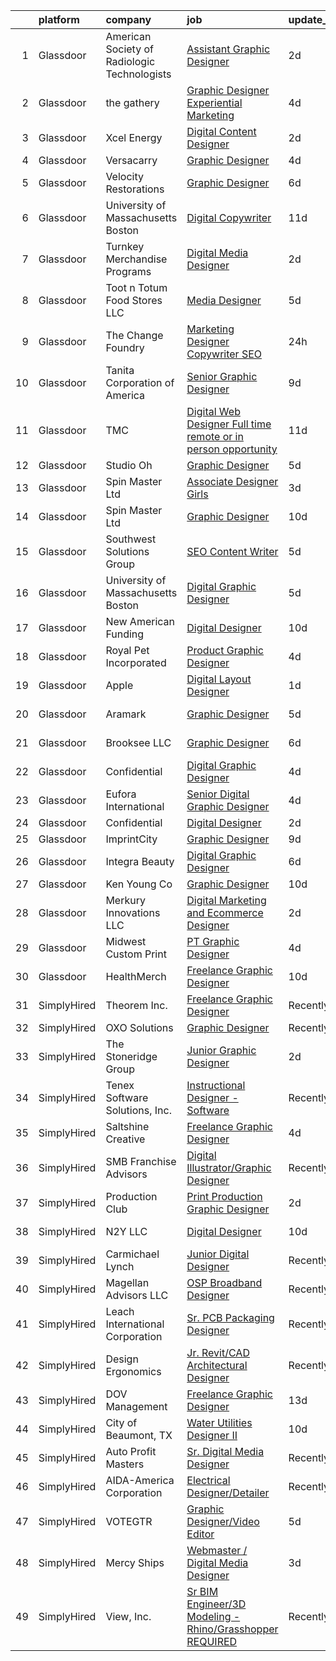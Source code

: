 

|    | platform    | company                                      | job                                                                                                                                                                                                                                                                                                                                                                                                                                                                                                                                                                                                                                                                                                                                                                                                                                                                                                                                                                                                                                                                                                                                                                                                                                                                                                                                       | update_time   | location              |
|---:|:------------|:---------------------------------------------|:------------------------------------------------------------------------------------------------------------------------------------------------------------------------------------------------------------------------------------------------------------------------------------------------------------------------------------------------------------------------------------------------------------------------------------------------------------------------------------------------------------------------------------------------------------------------------------------------------------------------------------------------------------------------------------------------------------------------------------------------------------------------------------------------------------------------------------------------------------------------------------------------------------------------------------------------------------------------------------------------------------------------------------------------------------------------------------------------------------------------------------------------------------------------------------------------------------------------------------------------------------------------------------------------------------------------------------------|:--------------|:----------------------|
|  1 | Glassdoor   | American Society of Radiologic Technologists | [Assistant Graphic Designer](https://www.glassdoor.com/partner/jobListing.htm?pos=108&ao=1110586&s=58&guid=000001823422dd0c98bbe103cdf67881&src=GD_JOB_AD&t=SR&vt=w&ea=1&cs=1_19f79a38&cb=1658732076730&jobListingId=1008023483586&cpc=0B561D89933DD0A0&jrtk=3-0-1g8q25n9h2i72001-1g8q25na0j46s800-db369ec28d4490c8--6NYlbfkN0DhKnTXE3X-Z3alnuZ5vr5IqMwopOp44gIsw0Xe6fXLvUAOVPUpriGuGVQ66ftvC7KPMXPaQx96Lb6wbWKv6ditIwN37xyOZVhKDcaIsz2A4uTphEku8PEqiMrhh_uBkMqeXIv42iubvaVrnA99or63_8H1rWvdDgSRj042mt0NbRAANDk6zXMFQDwfOncer-T8huSlRu-bdzxr0wM8yJn7YEWaLQbtm0mcG2A_wesB4YIQCtqMVqqL35WBauxjVpr-BtUk2ojm-XRpztU1l31pBpIrjCbcl2_kGwQbGnyxxbiF_DqRJWGrtztzwYZwPc_K4TrjVRajNcR8rvfrxPDKoYq6l4ighCMq-aYsyvwHRdBg9d_mBUJZvTEGjvcQVn0WIIdgjbLI2xKZw_LFGsZkwmv6sX3mvfgNbl8lW8-C4ioDA042TWRACTXF2lS-wRIrG4_GxCzXW1hGOwzLw1cnPqw7yfVkAQabYaFAjl5fAJS4IG1acpAL4dbGhK7TKOqMzMkgEZ8_cw%3D%3D)                                                                                                                                                                                                                                                                                                                                                                                                                                                         | 2d            | Albuquerque, NM       |
|  2 | Glassdoor   | the gathery                                  | [Graphic Designer   Experiential Marketing](https://www.glassdoor.com/partner/jobListing.htm?pos=129&ao=1110586&s=58&guid=000001823422dd0c98bbe103cdf67881&src=GD_JOB_AD&t=SR&vt=w&ea=1&cs=1_e42b5b8c&cb=1658732076733&jobListingId=1008017187478&cpc=18C9CE28155C17C5&jrtk=3-0-1g8q25n9h2i72001-1g8q25na0j46s800-e941fbeab4f19242--6NYlbfkN0AhP4lmMXA4RHoORBwMOO4jgGuXQdrOXeW1_tqLFfVzMw3j9mwMmWpE6nwtfBb7jXniFdM94X6M8o6FRX7nVjCnlx4iXXUYgaBqeFRykWBjoMEb1mPBD_02jZ3uMfN8VzseIutJM000zUf3hu4OAdpGhPivSXy-_MR2AXSO4Fg8cwHZuTjUWbAcVauo7gfEwbd_9PuNtFdeAGnSJe_h7fH-aucYTa7n12JMpGIZxd0lMJo6-yehOfLomkNZEuIpRFC03ZDM3euXx2-yI-HJiIWRTTT-y66OmxmfqwiM6sa7Dz98Ar86wREebtWPvc95Z7iVKrriRC9dvu_LXC0WNrHSsz67hNFrquaSt75wp2H76IXSWd78hnn4Wgv-dPkmvnO5NfsbOPJuKOTczppNOkasG1IQHfKSmi2_KpPX7h7QCq56cg45zOnH4FHCYb1v5T4uwHcyXS38zNxMQLSNZY2AOZrbI3SDWXD3l4MKN1Ad6sX7O7R8f43jYD2rB3qkpep3XkPxyA31C3Cex8d5I2nK)                                                                                                                                                                                                                                                                                                                                                                                                                                      | 4d            | Brooklyn, NY          |
|  3 | Glassdoor   | Xcel Energy                                  | [Digital Content Designer](https://www.glassdoor.com/partner/jobListing.htm?pos=117&ao=1110586&s=58&guid=000001823422dd0c98bbe103cdf67881&src=GD_JOB_AD&t=SR&vt=w&cs=1_c76df53c&cb=1658732076731&jobListingId=1008023317872&cpc=4B86475FAF393599&jrtk=3-0-1g8q25n9h2i72001-1g8q25na0j46s800-5a1770a95ea4d002--6NYlbfkN0B-1D-e_ZYujhNkNlYyaLjJ6FcVQ233icvY0YU3o2VnplwYKKdLer6igUsC2PaWrJMWG-Ybd-4FPghJ8yLMIKWpZ1xxYxwTa0I0PDJ91X0syoYPmPc5jBJisa7nivRvQApROhyrFZxkD9RjUj0UZ4EZQQ1Y744EjDJP4VwDDtef-HO4CpD21IZtNj1dxKOKDnsaZl8XAMR2HQxd5HAwBbvdFIlNhDTqNl2t-79TnoW8RzADXAKha8X_eMHP8Ayq5rwlcRls2BFKX3uhLJzZcYJ2OOPe2lcpDPL9lt0GzO-2mEFOLqodTKhWPMSMcbkkgeXdT_XqrIMPpTvnOEVGaR_buT_co49gelO2c88SNG7W8hiHpqSnktZgZKmElkwRx-oFm8BuC2yamsJAVPY01VE_k-jQ-l2m8T679ahHI3BjcpTcOnoCQd1u-_CPw8gSABwE9iSV9NBwE8LaG-KRQXkZGWUzqyis4G7EFCwTs215qr9uJ0Bv-CWDgnwoB-pLb1lwqo_P6IhcJNVCdspk7wbOuEgDwU2lnSgT-FjW7KxmOjdloy1If1BLQ8hNic9BNaBzi-zikc8cMMuRIkzg5ji-)                                                                                                                                                                                                                                                                                                                                                                                            | 2d            | Minneapolis, MN       |
|  4 | Glassdoor   | Versacarry                                   | [Graphic Designer](https://www.glassdoor.com/partner/jobListing.htm?pos=105&ao=1110586&s=58&guid=000001823422dd0c98bbe103cdf67881&src=GD_JOB_AD&t=SR&vt=w&ea=1&cs=1_13a04912&cb=1658732076730&jobListingId=1008017672861&cpc=3DD0BC19EF1D218A&jrtk=3-0-1g8q25n9h2i72001-1g8q25na0j46s800-d801e10d4984f239--6NYlbfkN0A8ZxQCGRbPf4-L_tRFNCKLwYFLWTqi7twj-YBKZhxzVsKJSaCovog1rmDhSgB7cKTPpawcUjI27D-i-uaqifI569uf02015HyDl3ANDlnInr8Ek9RJTCStcnK7ugj8e3R9Aw7FxZogke6NK-yVj8YGQavrq01g5rd40Z0dJs3eQBVx3nrrC3qquBLgj3-FETNtrKfinhH2TGgEKer_FzrU1CyXW4mO1l70SBx-Wwm7egTEF4wbt0cZN0atSstRXckr6p6ek9boqFHzWNE0w3gLtOvaBgORua1xOfmUGb7gfaZ9MBvjHtY39cnWl4NXv52uD3R5SIxZdR7nf73l_JN-AbYD5V7E_6EJPViC2jhxNDYXIW1ZFnj9vY3aSo_m5nTPd9yOpgB2JUPssNH6hMz5EpTQO5IfkXjRMYjI6X0DR3qqDoC2IFsE8NZZRgQA03BEEpLOfzP8vNCnOmEpkxGhW0zp_c9afAOypJt1NR0z6kVU5XgdA9ncjVOJixlM2u7seoILGEgy6w%3D%3D)                                                                                                                                                                                                                                                                                                                                                                                                                                                                   | 4d            | Bryan, TX             |
|  5 | Glassdoor   | Velocity Restorations                        | [Graphic Designer](https://www.glassdoor.com/partner/jobListing.htm?pos=118&ao=1110586&s=58&guid=000001823422dd0c98bbe103cdf67881&src=GD_JOB_AD&t=SR&vt=w&ea=1&cs=1_6fa4534b&cb=1658732076732&jobListingId=1008013188084&cpc=AECEB822CA110EBC&jrtk=3-0-1g8q25n9h2i72001-1g8q25na0j46s800-718879dd498138ae--6NYlbfkN0AN77IQYG4qNB0SF0w9dx5AeT6p643ab1gAjaH6HGqssSTiJOziOUFQx-rkxQ2Qw5ZqiSzp86OiE4exoQJyMO2XAhdwGS-oqOCs2Pc9WhbFBAFnax7egHdK2Ha3IMrKVKM9fone8Cqh9ipemaNtng3ZfSxjancQh_XMC3MbpMmbdAtvXX8pZwUythVfsb4jJZ9c8ZAbfFfZLLsXGhP-fLMqit_GDS2lSmTD9ww63F6bhtWWSs_VGGkh9xDHaKkctsSZvZHmPCGdv2ylK22o_J0v6mgMT9FUVydBnXHEkMBwOEZOAHb63IiWpv5NLKwoXbFbrbGrmXPRNGh2C_qIpW1tXkfA89Ptb_ZhjsfqwI9Y85KcRwfMp5PjM-jfnmyPtV1ZauF2rm5rKZo8KmWe9m0MfxrVnCsFaqIO11yv4eElQ_hJmbk5D4QxhAsHTbf5w4m26xeIpEFIjC90w0hwkXO-FsO4TG_7E8BkLk27MRD8yoRFcLZFdmr1x2zsnRmPGVAJcS0FBwbfRt0Yq6uA2t5VvIZC9IAej0kjFUGb2WMlUhGSidwE4jNHk8UMIAKgCVm22gxryq9fGs2ElvYCHuR4O4OCDqd9Hl428Nj3Fz8ujQ%3D%3D)                                                                                                                                                                                                                                                                                                                                                                   | 6d            | Cantonment, FL        |
|  6 | Glassdoor   | University of Massachusetts Boston           | [Digital Copywriter](https://www.glassdoor.com/partner/jobListing.htm?pos=126&ao=1110586&s=58&guid=000001823422dd0c98bbe103cdf67881&src=GD_JOB_AD&t=SR&vt=w&cs=1_e1ef00be&cb=1658732076732&jobListingId=1008003684893&cpc=9EDA28EADF1DF7F0&jrtk=3-0-1g8q25n9h2i72001-1g8q25na0j46s800-641a5718a6745019--6NYlbfkN0BOsTZtD1MWJNjHX2VBq8FLDvIH-gLsnwmSGJ_DSZFcTreAIiDOMWZu2ukezYP6lZ13F-DlzAyt9sjTC8m7lVtmnZLEkqeJb-hIY7G2svzaY399CIyblcrJrUPc6jbRuQhu_Qn6q4kctSXmMBubzZlHgCrt_NnQTuymFYqxR6VAx6imJ0Qy14o4LpPP5KypaowIaXuy4Se6YmH_dXZwoip88XXCx5H9C1ihLuqiMWmaGJEMDKtlu4Vu_8eiY7_KqfoyTSc-HFPZBhnbQHpnthSoOI-LsprtmdM4af7PzVEZRj12ZzidcEYWNTNohnoDsOdceIoRvGDQWNmBeCGfyQQ9liQKnRHV7khpzGnXGs7TQ0drj8jeDQKQ3-C7On_rvC19vQ5WQwa6ThrBfk7CF1PsvNJqJSxrZgEFRuO1qpmWVf12eaa9Id5fSyLpPbkOn25WHS4FNS8brBG7K5MU76gdy6c77LvZ-cztN74n2MQ0cQrIyOw2_0vHsywdiALAqQpiqd_8-sUQaYuRaDz0qo5ahyzH3yCNUMTl9infJEEYfg%3D%3D)                                                                                                                                                                                                                                                                                                                                                                                                                                      | 11d           | Boston, MA            |
|  7 | Glassdoor   | Turnkey Merchandise Programs                 | [Digital Media Designer](https://www.glassdoor.com/partner/jobListing.htm?pos=102&ao=1110586&s=58&guid=000001823422dd0c98bbe103cdf67881&src=GD_JOB_AD&t=SR&vt=w&ea=1&cs=1_2953fe81&cb=1658732076729&jobListingId=1008022860996&cpc=2F725E1A875689B6&jrtk=3-0-1g8q25n9h2i72001-1g8q25na0j46s800-6439fe80ddf9d47f--6NYlbfkN0Dx3r3E47sSe5bB3PIy1uzBZvlB7xy2NhfhZMlxQTsxrEt812ZvUaCFuD04WpiL65QDQe2FaAnWzfZF8bFzOIjC9WOc9ELOjeL3-IasI1GEe6VV7HHzZqX82dTWULsYdvYwvyNjlB9jbKTLOHLStEVBqai3Sa2kJSylAmkkfkK98721Ii7HxS_r7E7gnc1XnYNsP-pOzexZHY18SwbF_nL_SI72djsfG0QraHgcBkDs9HFmE2mGixZ72uD9cW1SWY2OEpYQRHIMbC97tJsrScbNCKpd3TenBTPGZbjWv9xEWELtKtg00KKcZ-Gz6v2Fctoi5FVrm1o7N03DMl4eBv31-Eb7qSGu61PGl1WDpxWxFL_DKZpnsR_THuGi58OPdcHNI-KzxTGafMLZ6GRP0cDB2GSPHSRSgUHmUYONs3FDJrqh6KOpmrNrn6aMfH0CDUyP7VEUUG9KH0FsXIV3gYX77hhiF3cbJHO0zT58XfJ0WZoW3uCK_uknlc1jqNi57aluPQT6AEpKyg%3D%3D)                                                                                                                                                                                                                                                                                                                                                                                                                                                             | 2d            | Battle Creek, MI      |
|  8 | Glassdoor   | Toot n Totum Food Stores  LLC                | [Media Designer](https://www.glassdoor.com/partner/jobListing.htm?pos=109&ao=1110586&s=58&guid=000001823422dd0c98bbe103cdf67881&src=GD_JOB_AD&t=SR&vt=w&cs=1_855f50bf&cb=1658732076730&jobListingId=1008014381399&cpc=9FE5D8D7282D4400&jrtk=3-0-1g8q25n9h2i72001-1g8q25na0j46s800-5bbd51cb50677fce--6NYlbfkN0C-DhQNmwg1Xw21IP8sDOh_3gsjAvXmKCbZ2k6OTTTvybAtb1TJ9W2f9W7oqZKodxTh4QpXHO9uJ-7u6e2sFSQAxRmpCjyGaGtDvfAzGr8OeJiqKZxXNSCIPvzAAT5ZMLCDD9bPs6k7iEO2nJUMJbEJM77ghQjpsQ5st8_cUk545h6DrqFGOeGa9m_FffVlTIpuEyRki7_TFxMuNixYbQv02_eqvUGrEtAC-rwN3iuJxuA7WA7vrXRjwKHBdl2Y6iCKEmHryvALcWeMy-_k22Ib59lefY9DQbP0QfLzXIPVuDkZyV_82hbfzAL1wF8Kgi-bZpm5GNMAfo1Jk8mr4aIu7bUF_j_qmgNDJuhiOs_ICt6bmXURF3MSuNTKZSB_UjyJf1GAaUp1sEmry6yKekKYma-KEYqqfiA9pvpy8vhdRqdXVVIhjxGs8MKxkSSGZ6KzxfN5HglrIHz1zy9kurhPurDf9ilTzyHDhnYuqTkl7JtHbhBwdNyfwCpVWKUKNEg9JgGbbdjxPl5zs3wbbVIv1vGADx3LbfU%3D)                                                                                                                                                                                                                                                                                                                                                                                                                                                        | 5d            | Amarillo, TX          |
|  9 | Glassdoor   | The Change Foundry                           | [Marketing Designer Copywriter SEO](https://www.glassdoor.com/partner/jobListing.htm?pos=113&ao=1110586&s=58&guid=000001823422dd0c98bbe103cdf67881&src=GD_JOB_AD&t=SR&vt=w&ea=1&cs=1_ec7696df&cb=1658732076731&jobListingId=1008025317235&cpc=70D6958B2CFB98E6&jrtk=3-0-1g8q25n9h2i72001-1g8q25na0j46s800-fb7258b6237a642e--6NYlbfkN0D4nuovUOU2dPryPr7-xanE7ZFWASvaSyNm3BqXIbrO0lueVQMKw1-JtKaDJpbCCPJZ4QLYgBfEKYAM8eYYwNu1QEThpSz4ntmjuGPVgPCJH7UN_h8JucpcA6KSlh4ezasfpprWr0PSwIejdc3dfc9bVTHhQ69HRx-oMCdYZ4L8vmOi8Yb5XhyshrPtUabAxyI26KqkdxdsRr9kURzkJXSWxOZWQlqbigv2rggYk-B2Idl5WO9PqLWLzfz4A-7uOh4H2XjClxv3xBk6QeMWEti4g4fdtciLk1YaO7ESI-7PKKpDHcsPvBsoShY74WP_epCSSIbZz4w8dzqL1zf9ZF9tp-nGZ4IUtooEpS8igSZLUZR0nKtRweDWz0uiFGQ1qvuBc3QXSJMEc159AFrWOD04GEPhCo8dtZwwgp1kFozDiHCCO7vcy5lx2k2mzluxjkoO3fF0PM68XDvbSHPLI0s1c2bT-Kts_TbuDJJ6VWrZAmmRDK3IvIpNYblVgU_TaSw-hGv3j9HwPw%3D%3D)                                                                                                                                                                                                                                                                                                                                                                                                                                                  | 24h           | Los Gatos, CA         |
| 10 | Glassdoor   | Tanita Corporation of America                | [Senior Graphic Designer](https://www.glassdoor.com/partner/jobListing.htm?pos=116&ao=1110586&s=58&guid=000001823422dd0c98bbe103cdf67881&src=GD_JOB_AD&t=SR&vt=w&ea=1&cs=1_3ed049fd&cb=1658732076731&jobListingId=1008008662771&cpc=25F7D4ABB6558D0F&jrtk=3-0-1g8q25n9h2i72001-1g8q25na0j46s800-674f40f1d29e67f4--6NYlbfkN0Br_TK8j6JaD-QQfsL_934P_c1Ne1AjIrIowKbeDvU6FvU_T-Wr6l-jQp8DOAZoETeOMK1Or8MCHwEqOvm0Ovvh-3yp3dcZtJP4vS22On_tYXEfKg1sb9_9FcQTQ2l3p4Oj_P9sIKoPYP_8Xgrqu91Gd0YQpYxIRsHYdGPLomAy3Ju-L_3yIF0TUmO0ryu2VDJgacdljMrtS5VtRMetsyvfTeGkj4B0b4MnD71ZBi5I3Z3Dc3CWccve53dlylGkWNkXcjy-Z6SDAMkT1wOcM-cGIZyLaDxmC1TChwiRT0wDgo7OrCAQ_cTqxkzR1bzIxaKZgWPllUrS1MYD-FVhZH9JGst8pC7yJFIHe8XDznzbPaRRT8s_UUXfcgWMPG0jbOR1qx7kF5to7huX636ck5WNBlQrXb-EOE-BbKu-06jnwjY2X35eVVbqruQorxFqjz7nI_ojSs0OM9bH5RdpK_SOrwB8tkjvE-pXTq8931JlqPGYW61b-QDQgTi6vo-H-IaxA26LnkNmKg%3D%3D)                                                                                                                                                                                                                                                                                                                                                                                                                                                            | 9d            | Arlington Heights, IL |
| 11 | Glassdoor   | TMC                                          | [Digital Web Designer   Full time remote or in person opportunity ](https://www.glassdoor.com/partner/jobListing.htm?pos=125&ao=1110586&s=58&guid=000001823422dd0c98bbe103cdf67881&src=GD_JOB_AD&t=SR&vt=w&ea=1&cs=1_f60f821e&cb=1658732076732&jobListingId=1008002937055&cpc=FD1C1DA32C38CFA7&jrtk=3-0-1g8q25n9h2i72001-1g8q25na0j46s800-a26bebdf1fb63f3d--6NYlbfkN0BplMsZ7EaIhGY7mYoBG98EI7b4UtQDV_xIzGnVofTarjH-XwNLMxjau36WeZZlqvPXURsZJw6N1TbFArSAJATZmDS0irV08MiWaJc8zHueBBJfkS69_gWiCqqj0e-4OJhmxLk7gTdA_7j0BcRCu7AWb1JkRS_NNaoF2J1DH56vcXkYkwlJaQnXbBnnPFG1e3SDS79EWGbiF1j1WYBcdaXtIwCBX6Wn-o-qHgKMEfA0du4GpJXWbYHMERK4Ugx6pSOTvcYX6YfKldDKDaJL23exxoZwbwaIrztdTjtqUX33Vv7VipztjgeLIZGG_iU5WRc-Cj7Ksoi5aNUM2UxON9cTmDw114xaskkyBgw_tmqujudVQ-ECWz5_TJsHmrgdCbNAaD19du6ijgUuXtiBNUy0ChyWBzCqzbWmkjXqQj6GxYnFxkz35KYVv6ST-Uq5SUGxtl9a_ZqEtFYAY6Xvu_tKIMWljSCBsFtLCGW0xBnGcfSCaE9DK6Hrjh6BAcgHrfi-4HOyjKV7zJ4gsTRlsieEFhgLfKw7-UIn1y-B-oocIw%3D%3D)                                                                                                                                                                                                                                                                                                                                                                                  | 11d           | Connecticut           |
| 12 | Glassdoor   | Studio Oh                                    | [Graphic Designer](https://www.glassdoor.com/partner/jobListing.htm?pos=121&ao=1110586&s=58&guid=000001823422dd0c98bbe103cdf67881&src=GD_JOB_AD&t=SR&vt=w&ea=1&cs=1_0926d70b&cb=1658732076732&jobListingId=1008014763391&cpc=3DB599BF2F4828F0&jrtk=3-0-1g8q25n9h2i72001-1g8q25na0j46s800-7f0a677e82384868--6NYlbfkN0AmLabXY7J6JPiiqr1lOxmFtP62cZVRFrUdLjQL4b-L8eQ7-McrdDuV3YRHJQOTQk174tc6JZEMj2QpUGftsfAO7GUij31hKg4Y7oKky-_lDOoRkdpghXACcRguC49d5mjaQVJDqGUQpRQ0YIExfbvSeERIUriCtVpel_zEhXiVTzm-3quUxj78ttm5LKc3vcjlp9jcKLWnlNuiFHUmHOyydomadJpJUJTzFtvwtSNIQ_kBVXedIEwzmIFy8d7h4CwpyjnrXneWvUcYIFwTyEE_-eTlJzJ-RCGN13gRZkVyuo6un1cWiRRDblQqGoUm0G_VIFlXJmx2O7K7g-x9YL12vpfo4atqlhMmF6ZXCZ2DNb1G2tHr4rCRQcrJEiBusj6SDkCQG-9tz1IAtZIf-Lsok7JjMATwtE80PeBOGMNeMk-rR3YQxe9hCM8_YF4d5h8qVH6FDR_pzoXTdX7An-F_1iue-HT5s63bu1MCnAgHydFQlsSpwFS-)                                                                                                                                                                                                                                                                                                                                                                                                                                                                                               | 5d            | Irvine, CA            |
| 13 | Glassdoor   | Spin Master Ltd                              | [Associate Designer  Girls](https://www.glassdoor.com/partner/jobListing.htm?pos=101&ao=1110586&s=58&guid=000001823422dd0c98bbe103cdf67881&src=GD_JOB_AD&t=SR&vt=w&cs=1_cb49f18f&cb=1658732076728&jobListingId=1008019524976&cpc=F644A34D898A6F7C&jrtk=3-0-1g8q25n9h2i72001-1g8q25na0j46s800-5c78218c4af67109--6NYlbfkN0BvH3A8keRzMSHNNzpo8GRtlYiokHfs7hRv1iTbqYJ_v3EUQjdtkMnPMFLtVYawuvVqlbPi53LkV9FBX55Z6BqovyJTd2mkl9GNqM2d_y2pKVOtaO8yqK2Q3yO9dcjGx2vn1LspotqOuDmMap5wlvlGzWdINHDhnR506RIB-4GnAD-Jfy2x-nfk0z8DpMqEI9tN44fucpME-u7nmXF5CJzBmFilk4cbTQMSV3_6BoW5TnP5710YYRe28nU2LEU-6gndPgOfEtBgp9pXqkcXoxhz4c1_embnKuEJSPi7yo1AWgHv-wPfK3uNrnU_W_q9HOjZZzPPi4PWoRZEHhQCE9Sq0ACmPbIZqn1-eEafx1y22WcSCld5NYB0-CPFiIv5v82aQ-spk301P_SO5YF4TcfA_IpkA4J1C7mJ96MCUQqXgn7SdyY3WhoHQZF8iy_uQznLspIOe94aqR-q6PM8mVdHCs0hQX5jb1gcIbIG9X5rL6g0h00iXHn8U2MsLEYRo3jMtPcrrmBaVqUGVwfl-wkXmcKJNW5u83zf-16cXKjOwSwCKeJbASd_BXxBX18WzHtJc371bBDjg5H0XiEdRbAh9URQGjCWpzuIAh6Yr0jP0vk2lvi7tlhpKcqlii-IIIG67ytWENV-77AFA64_DTEzRNS9MfK17DZtlwuLUiTf0w%3D%3D)                                                                                                                                                                                                                                                                                               | 3d            | Los Angeles, CA       |
| 14 | Glassdoor   | Spin Master Ltd                              | [Graphic Designer](https://www.glassdoor.com/partner/jobListing.htm?pos=103&ao=1110586&s=58&guid=000001823422dd0c98bbe103cdf67881&src=GD_JOB_AD&t=SR&vt=w&cs=1_2d0f3e93&cb=1658732076729&jobListingId=1008006194441&cpc=481A43C17BED3CAE&jrtk=3-0-1g8q25n9h2i72001-1g8q25na0j46s800-89f725ba411851a2--6NYlbfkN0BvH3A8keRzMSHNNzpo8GRtlYiokHfs7hRv1iTbqYJ_v3EUQjdtkMnPMFLtVYawuvURRB5lOsxemCJH8Wi1_kXTK54QZo0iJrly-0b7w83BQ_iviPIAJaZWw5KoUGuYM0CbHyyBaYeu5Czi1Q2-Ewp0CCpdF07W0apBDOLdTF2YLHeaPVxgt80IKmH9mVMluSqGSC7i16gCmgGFTXCe6xeYTG17nJHZkJ9WCLhLDPu0wDzJObIT_8JWj6VcMAXSVwk6L7ZgP83kizHRxV3cfw7AdiFcWSgxiV8mf-lxmlg4e_pFAbG84EOWfsFOIqUcg9X79r3JZY9xID4a6rapmwr8MhBIKdmMjbFKbkKKxoqUgkEqAZ493EA7Ic7JtHsBCmS-auqLXPMlucIWrp3BEZH_LchP-n1Wf_R0v-6liG-w7A74tNmm8HUsEXxfVBd475hA4JEDJ7j-AoasuDBO-8cs8M9-39Zfr8zKXyltpBEdc3aqbsE5NtO9tMpi27NJxSo2J4hk2vKMppu7hPnCVnxpQYWeGJC4ZCVCG2ZW6ndRPS3m82lDxv35o2M3s-bXeCLNbkmYoqKI3vQ7g5o9HKezD51G2oPWfN5t_voG-H-roY8QIRRoaFmwhQj29qE8RvwxLdSQSDf_2uJVftvab9MIuw2CDw4SAE4%3D)                                                                                                                                                                                                                                                                                                                      | 10d           | New York, NY          |
| 15 | Glassdoor   | Southwest Solutions Group                    | [SEO Content Writer](https://www.glassdoor.com/partner/jobListing.htm?pos=123&ao=1110586&s=58&guid=000001823422dd0c98bbe103cdf67881&src=GD_JOB_AD&t=SR&vt=w&ea=1&cs=1_5a17f288&cb=1658732076732&jobListingId=1008014409577&cpc=FD56AAAF1899B499&jrtk=3-0-1g8q25n9h2i72001-1g8q25na0j46s800-717025cc098ae7ac--6NYlbfkN0CCBFluiA83yDzh06mJc-GyDogxpmXPGUBD0X3xZg25RJXetdIHVBT8VBmDxqx96ugEddhMNnw3JPpTj-3vknQPhJLBwnrG1aLiz5Uyy9XzopXgtiaPuXtdKJsWCTWwDL9I3TJGe6icZO50OATyCvRCWp_f4sP6KX3DP2JLOzndzR-x1_wp6AGNdEyF3g_NnqFIFdx1VPmaB5TBwBETBKb5mW5B0qi7fjiRntYHh67w6zTK10wEfwvdcmVnAtkb05-sZrgcJ5jIj_PvMo9qv0AfZRppgnVE9J3OkS18pVEyRPrLOq5FeL-Xop0lFzKC1UatYwefl3EYQzVywk0HNDJBQRLPxUXW-W_9dFoXYVu0OTsQq7OxStEflNk8znf59HbFOyeVaFS-dWRvWTir5t5OXQGXaMsCEevww_Gf61Hj6Tnlm3TdMkANMwidd-Ca4aBnRUnWmgMoHG07npBO-4bhAN_r7iWqb1p9ZlLa2R3oSBb_qgLX12XoshLzbdpRUajJGTWfPYTPdw%3D%3D)                                                                                                                                                                                                                                                                                                                                                                                                                                                                 | 5d            | Lewisville, TX        |
| 16 | Glassdoor   | University of Massachusetts Boston           | [Digital Graphic Designer](https://www.glassdoor.com/partner/jobListing.htm?pos=112&ao=1110586&s=58&guid=000001823422dd0c98bbe103cdf67881&src=GD_JOB_AD&t=SR&vt=w&cs=1_2a40051f&cb=1658732076730&jobListingId=1008014964219&cpc=6BF42D0955AE9A34&jrtk=3-0-1g8q25n9h2i72001-1g8q25na0j46s800-8b70a8eaa31edfc4--6NYlbfkN0BOsTZtD1MWJNjHX2VBq8FLDvIH-gLsnwmSGJ_DSZFcTubVkk3NCLU_h5BDSon7PBwyCKRFQGH0jcz9BkOovZokxfW_6w_PUzd_N3cdy_vH6D0gXp7A1EE9oPRjxmW1gHHjcqERMN1n0c-7BCkBhuywrN6BV9MCDkXvZ1SYgA_Ee25oaeKQntMt7BV1UK-oA1DMgqwNw_liabcBuZzESAKHfECgMjJlX08HKGivpSWbsJAvYc7fsQG8Mu4m6yYYbetwj3GwCGsKISzRW_xYbUFMnAo3lQ5mgOv5Prhc3cIqwfEFYcWd9gqkWbhU-HyQDhC3AEh7PP8S2q6XRkkHhm9XI5brARb_RK6o0RKWa7sm0-HB87lmKY2QBrjRsaXBplelWUGx2763uP0ghN92toJnKS_RiLV8DwEKJQwAb7dlnoUGsrvFO-3G_OMI6Yuhukrq8RRmVh_iGOpB93JBXhMYXKbYy8XvtKbhKHdlI8crjeV1M5G3OJwhM9t5IjfRWjLOeUk_ZvD7m1GWbbZYK96KX50_P_fvxH_F4OSwMBx6hWKoEsbX0ddy)                                                                                                                                                                                                                                                                                                                                                                                                                            | 5d            | Boston, MA            |
| 17 | Glassdoor   | New American Funding                         | [Digital Designer](https://www.glassdoor.com/partner/jobListing.htm?pos=122&ao=1110586&s=58&guid=000001823422dd0c98bbe103cdf67881&src=GD_JOB_AD&t=SR&vt=w&ea=1&cs=1_96813469&cb=1658732076732&jobListingId=1008005604342&cpc=1FDE87803EF93CD3&jrtk=3-0-1g8q25n9h2i72001-1g8q25na0j46s800-96c3d0f824927e96--6NYlbfkN0C2BFb7Ub2YUp4strrym9V3pWtjyRKtgHKt_kMzkewmGGJEved23y_kY-GSZp2akmMrMXBnf0_sPdCtSd-PsOEUyt98Mi-sR6I7bW0HgmIbOmUMY25IRArly9j6Qd8Aune8lrTsZEYIa91ohUTgu9UT6t137nsGeEKm-lxKnQqZh_-my8GcKR-aODhCp_jwJzOSo-nG6RHU6p07ti43Ixat7HCaz3r5a-5UAtEP5IXP8c9Ds9jjKtvvtzZiL2wFMsF7QEpOPrMxtyV6Eb3FgFVWxuAZWp1z7ivj5dvFVXtfmYg03-m-npws7UXujozxxKGUvPjiv-RUv16cukgtv4I0ML9sWL-bn2Q9EBtn8m1KKJV9ImASu0HN-ZjpRh8wIKilIqQD_DGvWJ1o8-Mi4W4IdxxJ5XUk2r3iSu9Rzcnx7YrNw8zwfYjtTrREiNj_dDak7DcGxYBy0l-sY0_Fc8ebkCsKgX1JtWKYY0reidm2k15wpo4IPDu9piqnxXYMt4s%3D)                                                                                                                                                                                                                                                                                                                                                                                                                                                                                 | 10d           | Remote                |
| 18 | Glassdoor   | Royal Pet Incorporated                       | [Product   Graphic Designer](https://www.glassdoor.com/partner/jobListing.htm?pos=115&ao=1110586&s=58&guid=000001823422dd0c98bbe103cdf67881&src=GD_JOB_AD&t=SR&vt=w&ea=1&cs=1_da66fa7f&cb=1658732076731&jobListingId=1008017249555&cpc=751E07EB93E4E93C&jrtk=3-0-1g8q25n9h2i72001-1g8q25na0j46s800-15276c46dba5b718--6NYlbfkN0D0ZqxdZg2TwcIemQ4yr89eGinLCR7bn2QHXosobzuZIHndTq0DHpIG9qUZW2MXIn0pRvJ1kp0T4u8c-JJuz8rqbdKpNehGxzsVdwbCF8rU45XFo4Motd4zt1jh-wgwDW47wi--9YW8xfvbyyMV-U_Z87jHXm6DdaZrg22m1naCSqmKHhodu8VXvcKtUFFOCaAYAFb0aHqUwheejiGRBB_sfcjhqOhhHVhHW4lWv3W7uAhGo2g6qdU_JnFxu4Jn5aEQM1f3UjENnKcp29fb3P2GJ2vawfPkrcyyH335ScT-1SBRpgB-rKebG87OcO6PQ8QqlBAH0f_T9LkCxWvXFL9kE71lkV0-BkjFH9w7QTYr0U1t9YorbRTXr68BRDyEdQzrxnBKbNYN6qGL8mEdg2mqBIgj_BgpHN-fp7t5jWHNvRgX0mEXcJ8eNzITgoRESnwEyLDflkAMNXIq5WAMSxaZfUVxM7Roahdn1FZbX7K4IYA-ybmD3lIIO-5NN4VJBaJ6-IaQvupUIw%3D%3D)                                                                                                                                                                                                                                                                                                                                                                                                                                                         | 4d            | Hastings, MN          |
| 19 | Glassdoor   | Apple                                        | [Digital Layout Designer](https://www.glassdoor.com/partner/jobListing.htm?pos=114&ao=1110586&s=58&guid=000001823422dd0c98bbe103cdf67881&src=GD_JOB_AD&t=SR&vt=w&cs=1_ab4e3b7b&cb=1658732076731&jobListingId=1008024922097&cpc=D2F1DE17EE1F43B9&jrtk=3-0-1g8q25n9h2i72001-1g8q25na0j46s800-424390e584b2d53e--6NYlbfkN0BvKrLyj5gPmtZO9T8euul8TCxuuKNOtzRJOomxnwSEodTz2Bc-sPZlSXfvz6ygy0vCs2L9kcMpn2yyBntoSJ2AWeh0iqo3pEln1B96TiCk1C3Px4u08PU52jUMAuaibMmO7ZyNroSZUqrXG_k6Rpel_4jMZN7AmipAB6j6vaMbfKqj4gX09u1hJTOf1DowyyWcgy7GpmwK7WQwxrbAcgyHrza4PUIAJrt9zwn8BzW_v_CWMMcDVzLINH8MR_Ac3Wu5ZK_IGcZxC32WjQwjtymksT7xJINH1hEi2yKmAxgZT1u0qdsP2rDItBswE14iOIc_Rez3FpRpmZmO62SsvoS2Qx6V2ui8a0MM1YSJ0ovM0-RaTaZjTtWoi2gduKqxs_LPd5ARjO7VKT9ehQZ1_ggHwBDDUH8vJ_GFNXh8Ys6AcWByqOdsEciUPCJQWs-_tDTwfhVSfA4ywQf-ufuGYlBnEegUwXmKBvmq3-NAvrOV5wnRy0JNjd3r-osRNOMUYPOpuVoV0r1yBPlFtr9z3fTgF3pOk2MuLTX08LYYKa8KyUCAdAsoFihV6MVHeiRqU8dQXgsr8gkstkpzZwf4jTNvKA4UA5PRUcg4n9bbzdwDaUFsJBQFa7SxjkkVOlQgZgFSvmERyyxClibV8iVAGeAG07YzfjYW9jFVVYcr-qQuN81erD7VqRAMnOsdeTZAdADohUn5Biq3zJYWEEhWOIaBIUYLB9lkI7SzcLbtWTWhiA6MkcowOcMdKmCRVOiX51IoQ243s8mWhqo_Rj8i6NlSp61Uh81VqJr0fgfU11vmOlLk4giSo6b55qA8eQdiyVqRRXFHQrAIjc4CL91eZ308fAd9rMNlZt8GFV5UpEEP00KK_i9rb4cRe2ij1BaL1yLTm7DNdNQz92sw0PcKp9HQ0FyQY0KfQ3D9EAcwZZle_fRlGk9-8kY1hoT3mFmczkkTokYHZ1vzWA%3D%3D) | 1d            | Austin, TX            |
| 20 | Glassdoor   | Aramark                                      | [Graphic Designer](https://www.glassdoor.com/partner/jobListing.htm?pos=130&ao=1110586&s=58&guid=000001823422dd0c98bbe103cdf67881&src=GD_JOB_AD&t=SR&vt=w&ea=1&cs=1_d46c4022&cb=1658732076733&jobListingId=1008015010040&cpc=E521981D00147CE2&jrtk=3-0-1g8q25n9h2i72001-1g8q25na0j46s800-3c7bc43c64b36a93--6NYlbfkN0B22CsoBS2ljBACA4aqxJzd36m2EVy3595QZmewdZ7Bl0os3Kz352DAgC9CDQOYjQcTFPsVRePhSeWXDBCsxWOOvIaaiLEvyZCZFzDN22keaQaKmyaR9vjzcsTPxLMAxnY0tZeH4jGJX0fwVpr9Xfjhdgz_L4yJAcRLcL63-iexXNrVSaAx98BmBX7RtVwMoj5OAHKKQuIbJn9kKduuBLG-s_gCXmYH3nKW0oUlQ-MimWg7_A7LhV6tpSISyX6roBrfmLcmk1boEtvKakT_JoLHbwmTygFtUzRw2_JD_ZSGsNu_oIw9wM1iS8Y738tINGDetamNCzvWn_Sh165pR08_8_zWy4cR7NIUnVPxhXMkQeQAJ0f3Q9KaOFrYrfuLcfwn9gEhI6acGEM75ctvNTvUwpJWJagY-3UyYECyrpJFeAOd3MUEOI1jLaTlaB9LBulcNLAeKA-ChjrkohwbjumdZ-W8YgvfT2KqQfBiXIvuVNkntzA2a0Q8-dSnP6IbGsywFcMB-znbfA%3D%3D)                                                                                                                                                                                                                                                                                                                                                                                                                                                                   | 5d            | Lexington, KY         |
| 21 | Glassdoor   | Brooksee  LLC                                | [Graphic Designer](https://www.glassdoor.com/partner/jobListing.htm?pos=124&ao=1110586&s=58&guid=000001823422dd0c98bbe103cdf67881&src=GD_JOB_AD&t=SR&vt=w&ea=1&cs=1_1807d199&cb=1658732076732&jobListingId=1008012581609&cpc=3164FDD6030E246B&jrtk=3-0-1g8q25n9h2i72001-1g8q25na0j46s800-9ae5bb4da07966d9--6NYlbfkN0CwBHZfzB24kXZIfH3kkQeSVdLrhgGPWJNO51Udk4ZrR7dXRJYdB9YOzPU57MDGzKbvPB2pPabfes9sgKcU5gsg156B-YXhD5U5M-SZtg_Lh1hjcraTFSF2IdfeYo0Sw3aUMT5C6CDC3QBpKNAjFGaSE0PCB3SbCNQEEaB3szYYBGAtuTMcpM3VDf8TOO1_XSjUfwRdQ1g0Dt9lhwgCGAGJG8jWdhggmfhW5zzyLYxo10BlbdFcW-UuVvsJHjhCE4D5eU6H70zI-yyJnDjic2uF6prDHWXdeE19bpzVjGVXSThwGyrUpgbrwWlL2-eetpqF06HmAm2C_ZiP-uaZELLLJ3CE7vL4Lr43OV--GAOqwjhq_dBTWc43AdU7Hh1POH76IIeTzwMzQWL-MW6qaslsVHLMQAkMCKCNrQvtpL5z-fxL60o_IESSex4qEPMPZ48vPY6F_T7XB9pa4OCgklRogpyakQsYPiMHKK2RhiEuh5Uq906-_GO3KuFxZmQgubA%3D)                                                                                                                                                                                                                                                                                                                                                                                                                                                                                 | 6d            | Pleasant Grove, UT    |
| 22 | Glassdoor   | Confidential                                 | [Digital Graphic Designer](https://www.glassdoor.com/partner/jobListing.htm?pos=119&ao=1110586&s=58&guid=000001823422dd0c98bbe103cdf67881&src=GD_JOB_AD&t=SR&vt=w&ea=1&cs=1_c4715b83&cb=1658732076732&jobListingId=1008016999761&cpc=444700D72F2ECBCE&jrtk=3-0-1g8q25n9h2i72001-1g8q25na0j46s800-690415afa9cb6ac7--6NYlbfkN0ALlVE48MWrgt2d0mHJVX740zmIEL60xmbxF1imK6ySVBeWaqioyY8VQn1tb9SznQIB3UNan0uRPkJ03y8An8pfUNC1FRjLtcR1C6JjjxFUftMZBiDZETwIOGTtIPBJRtZ_rg1ldTdGYHurgvaaaDU-15mGd3qwdf2tVbL_Cl7HZUrUz-Ezb8ouRnkuwSl1d7WeclLseRaDJv5LEhHgm_0qndJxrvTvptqght_h-iMht0iZm23FiKPMHNmiYX2sUyNyKl1JSjT1eqDM0pUKLrxnn4IcuHUvavRN3RW4oACtYpyd07bJZgkQegthFONYnDfQoZ_HZUOWAvtAtZrSSQ2pSYxqHAXBluRVq0zzqBjdwzV8ceKB4O58tPqX3y7QGec15Vdo0InTWKWzbeIQpw2yNG6jeCO7HWjEI9OKFzvbC2He2b4b-uab-tqqpKuFuUYLFOt1fSAfzixq8Z9sdUClNNaR7N7s06JkNy8oGyv081ORcOs8CTFjy7Y8jWqmrBBt_4__yyEz1w%3D%3D)                                                                                                                                                                                                                                                                                                                                                                                                                                                           | 4d            | Fairfax, VA           |
| 23 | Glassdoor   | Eufora International                         | [Senior Digital Graphic Designer](https://www.glassdoor.com/partner/jobListing.htm?pos=104&ao=1110586&s=58&guid=000001823422dd0c98bbe103cdf67881&src=GD_JOB_AD&t=SR&vt=w&ea=1&cs=1_c1512c67&cb=1658732076729&jobListingId=1008017386109&cpc=90E10D0C903B794B&jrtk=3-0-1g8q25n9h2i72001-1g8q25na0j46s800-b6b3417c8e5e281b--6NYlbfkN0BTy4Vq3kUv-8E8fBOrhZt-7WJQYqv7u2ur6JnxlE7nq1comPzfAdnLyFCIAUk8h664FOZxLO2eQHqDnM4zFCdTI4imJW-GEMdsdyuAqUYhFwxBJ0jxOIDiJLhiB22LBFA8979PKd4tqPx9fiULdK6h1FVJTaMjYKe2sIRjzs_pk4eoh11eb7dkaZNx7mw4R41VWb6ZgHUqFVj4BPVv7kIrpxXwMfD_v6Lp0DLP0kJpO_6q5Kpf0cVzw7ntPXg_zuQXGr_WBZeh1LA8azLdMaDe9BlIerKHNDvBTdI7if7O1VlloZEkso3dX5M1vE37cSdGT21dQ0D5VMItEoRza_cqZrXg8JClfCNbF2L9fngEMPjGRehI2dDChsXQ_EKebVoRLcv8UYrflIJNsTN_mkKQa8nENLCFO1rrh2f91y102eo9E89lSNt-v214PXbjHpUkPJrkSRQ_ows-Kvzjuyijtsp04yeH1BH2YbLol7P3S7aTbYRD1fKpaXNN0PWAK-l_P7oQ5hQQig%3D%3D)                                                                                                                                                                                                                                                                                                                                                                                                                                                    | 4d            | Carlsbad, CA          |
| 24 | Glassdoor   | Confidential                                 | [Digital Designer](https://www.glassdoor.com/partner/jobListing.htm?pos=110&ao=1110586&s=58&guid=000001823422dd0c98bbe103cdf67881&src=GD_JOB_AD&t=SR&vt=w&ea=1&cs=1_31f09739&cb=1658732076730&jobListingId=1008022191061&cpc=71532419B2302243&jrtk=3-0-1g8q25n9h2i72001-1g8q25na0j46s800-a84466475f04a781--6NYlbfkN0ArY1wOoFoHiH0cZXue84_eRLMC6S8g2ZxsmsaniHvI28aS3Hu4xHe2h8lCfWt9d5FfzYXOYzW4hTg3hdQkFMEvEzA8tml44ubBdrGLGttx6duSn_yMbaEFCMKK5Tx2xqPCqhWw0U8eTYhRevnpIlW70dQ98I-qu_33e2tXY1fTKpRHT7O67qbdm9TudqcLitpwGxouIxtGI4Bf6FQvMmzepv1RxP5Llc2nePDuaSrJnBjDT1mZSmgB2QoY26sYpxKD1QnUs244EBJ9Tcuvz2VVp1kADw2WB9DNZQwHEunyBHHJb57c4p9XuVM6-l0UJLGbO66hfscJfBi_2vzCaOK0pXG_jV7I2EcFzKGfl-W1mgcYTiXOPjWrGOPb_aLwPUGq49mz3kStgP2xW_PeU1aC92GduZ-wC3llFPCANjWowsnzo58A8i25Tj3iT9v31c0k1hxWA1zNSBmU-sv-p57mVYCiyEGoffYiKZB1CCWRJP6E1S801uJnsHFxzY8zP5ExewaptkpEig%3D%3D)                                                                                                                                                                                                                                                                                                                                                                                                                                                                   | 2d            | Newark, DE            |
| 25 | Glassdoor   | ImprintCity                                  | [Graphic Designer](https://www.glassdoor.com/partner/jobListing.htm?pos=107&ao=1110586&s=58&guid=000001823422dd0c98bbe103cdf67881&src=GD_JOB_AD&t=SR&vt=w&ea=1&cs=1_54abdfb1&cb=1658732076730&jobListingId=1008008239786&cpc=BD090CE016BE616F&jrtk=3-0-1g8q25n9h2i72001-1g8q25na0j46s800-7ea1ba4286dd2615--6NYlbfkN0CtVbCdb7HNiGK-j12DyON91kalj8bUwhHK1hrWClSkaSyd9sOLDTHuiVDBxyqa3gCCeipHwdQoH-fiSLvy30YP4NvFIVRBnabdvxx04vo4QzgBaG6FIV5tX0akNf1Jnrk23lMyTBSioAlpfi2ZweB4PcCBKFh_CH7NkhHF-qcveSbDdYzfpUvX2FuLAQ1ucId2d7dPsDvMHMa-398MptRUfrcGIFt_FrGx2fejH_TCZgG2oMKPHaD-ki68QPvRkMa--RmJzkN8T-p8huZn9YvJZC3wSKTbmZh1lkMei9HLYfoOgdfdBFHVkdQSYT3st91WI4WdgmmbT8CscWwyQCzGkv4MlelEFAZvE8XalkCicO_OT9ST3qNRbJLTA04hcLABaVe9KaIEqN5xpR3ubLVynZxRIp5Ees_PzN-5Ic3WB7GcZ7mrSTroMad64sIUa3i1wiZGN2Nfe8H_oPhQ6QNhiTH4vEqZXZnJO95E24kk1myRrw7YrJAjbS-fk-B0Y50%3D)                                                                                                                                                                                                                                                                                                                                                                                                                                                                                 | 9d            | Meridian, ID          |
| 26 | Glassdoor   | Integra Beauty                               | [Digital Graphic Designer](https://www.glassdoor.com/partner/jobListing.htm?pos=106&ao=1110586&s=58&guid=000001823422dd0c98bbe103cdf67881&src=GD_JOB_AD&t=SR&vt=w&cs=1_9b1220b1&cb=1658732076729&jobListingId=1008012336393&cpc=AE484BB564079092&jrtk=3-0-1g8q25n9h2i72001-1g8q25na0j46s800-37195827677686c7--6NYlbfkN0COPWdwSCJPOAkyDe9Lh599O1TcTE17zEfW1nzWD1f-ehRXKnSDZcMQaxUOmgOCqrfKsbX90GBTZNBdoFwzKw4xyzuy9uUfwLpEzqhVdCDK77pDyybizi4myMQen5kF5VIotDpc5ACv4Jm6dhkrqCZqhrqlFPoR34VPv1qV4MCUWfBcmPVeeIM6YesIDCl3zlSL898US5eef9Vs4ZUw9Y9W6XVyHFCRuMS7S-8uacOJcWRXcRnf_RblODECRbEPn73fDhpPBgHyeVI4-Q_Rc96hq5w4Be9Ib7Zia-mkPn8Q7a7ZaDfbhmfwJNq4Yd4h63W4gXaRwMjPe7GGRYGRWIWaJfkHSlCA3KgvoK1X_4Znhj7CJT8rleIm8SmfoDEHbsOxfPwqx_Bgu9Vwv37WsKPL5lJR9OMdrhwN__yDyE9tOIODPUd9mY4ocIt9r6GURjVrcRkWb9Fn_JKDw_1nCfsAXesUFYP3arGmHDxde97lYq7iZhyhpeFcrYTmzeBS0yBkqTH8PeWNvHLXXkYIcr5ngWZT4wwtoNhPQnzgrjE86XqRwZLkAgM9N5dLGc5BwJnkYnEeDl9DbksAz8mzKZvQ)                                                                                                                                                                                                                                                                                                                                                                                            | 6d            | Chatsworth, CA        |
| 27 | Glassdoor   | Ken Young Co                                 | [Graphic Designer](https://www.glassdoor.com/partner/jobListing.htm?pos=127&ao=1110586&s=58&guid=000001823422dd0c98bbe103cdf67881&src=GD_JOB_AD&t=SR&vt=w&ea=1&cs=1_e3ca89d5&cb=1658732076732&jobListingId=1008005329681&cpc=1120CD366D53BFD9&jrtk=3-0-1g8q25n9h2i72001-1g8q25na0j46s800-cfcca03b28e40c8b--6NYlbfkN0BxkLIcfe0oqaYINownie861a0BJtkzmJW-WyGv8J0JYIhtfgDOowTG2-BFXkaaNWOzXNCSvkKIF14mt3E_OwBur0wXJ7-kIsH-6ntnb6xUaFNjCy5INx1Q7S1hy0UKdEwk71EvTsJMr0W7UW2l0nXAv_xjt4wAIS1JwLaP4xhVIfSbVHWinyNj3bPWgAcRf9a3SNY1eiDy6wMfFilDheUjRLDAc8A8S8PFDIKqU7diX_lCI6QJbZJs10ICnVM_6RN3wdCQLL-H3H1iG-QnN0qydFftz8cs4Mu8OdKeHpU5QBp63OSTNKx7r9o3EJJsFzV_wPGYoLPQzKCsAgp5SzKikIXjO_MQKPVTKKTkJ-eukvRNGQf1DM0GIaXC3FPdkBd3co_gk4tk8rvOTvvEqlmJwXoYBGdb5IV2IXaT3jzvMTaOJCoFuBFqltz5dmGtXSjBCXfmRF9Ia-c4JXgmnzMDCFuYSUIuoNNZU0dRRrfSHgH47G7vMmi3)                                                                                                                                                                                                                                                                                                                                                                                                                                                                                               | 10d           | Cairo, GA             |
| 28 | Glassdoor   | Merkury Innovations  LLC                     | [Digital Marketing and Ecommerce Designer](https://www.glassdoor.com/partner/jobListing.htm?pos=111&ao=1110586&s=58&guid=000001823422dd0c98bbe103cdf67881&src=GD_JOB_AD&t=SR&vt=w&ea=1&cs=1_ae4f38ad&cb=1658732076730&jobListingId=1008022970526&cpc=0B561D89933DD0A0&jrtk=3-0-1g8q25n9h2i72001-1g8q25na0j46s800-1d7fefa7d9d12289--6NYlbfkN0AkPt_zjqtwA4oHEIJRTHkkLQJ8wvqnrVmnDdmwIggcHApE30dOvB2pZ9Hx6FENCw4jRcLtkT-Dqk2T5_ruZItNKpOUU3JVvWU2vdb17QAA2wS3D0JWzctK-iy3cwW-e39t7EfI9rztJ9VvNiP-0FH6-ajpxC31WJC_5sE8QJV605W_5wG3UPXmX6Dvvx38xPiGvoskQIoZ3PNFOLec8uYXAj8U5c9swTXRaHvovBk3KQQPr7wcMvz-tNRGQEeZt-fXHMPogOQrvLV8WMbhf-5aEO1illPLCbec2VZ3_7MNyrtc5Qx5Nfq7in3zONrxG-xB6aKekUanFb-9CysGhC03_4ebdsZs9kaTnoFGJzzDYl-ICgKoJiAPnsKtQWwhW_7mnU9S5VAm2os7JJBuLaiXgPXXh8KxFCScT7_IDMrq1JVTK9rBrm8l8hws8_uxVc214gQe9gB8ib5p2b9VAJ5pWRxTKD1sxuISLi7IhRJZ121RCnVDUSP2fqeAjEBrOr0%3D)                                                                                                                                                                                                                                                                                                                                                                                                                                                         | 2d            | New York, NY          |
| 29 | Glassdoor   | Midwest Custom Print                         | [PT Graphic Designer](https://www.glassdoor.com/partner/jobListing.htm?pos=128&ao=1110586&s=58&guid=000001823422dd0c98bbe103cdf67881&src=GD_JOB_AD&t=SR&vt=w&ea=1&cs=1_e5251468&cb=1658732076732&jobListingId=1008017468848&cpc=009A9C8147DF705D&jrtk=3-0-1g8q25n9h2i72001-1g8q25na0j46s800-8da2511ab7fca908--6NYlbfkN0D_KRozbKJx95I3LRYgbj09bqBDFeyQG4s8tCOB31p2DLulsme7CgWcKNEP-yAZ9KOdzgOCsA5jNrlrUlrh6z6XS_tkJMLDpNf8KZZtw_9N9VlW8aXh8A2UTiTw7NZbAV0U3lEFjx6O6Ku_tnfdd1iF8UzHdK6rfkObcvJw49G94cfXjP1wc-iUUIhf4rAPXDOXdsv_SpSdRGmWFS-P00H9ro8fXEU2w2PzG9nlOWkw_g3Wttk-Dd0jr6wIYsmkdrrPuXgfOGdutzQnOSPwt66hsxS25qej63tYvhyqs03vhDSMRANLP0GBj8Vx-N04WYmeFMIcDh9g9so68yyr4AZdHZF1QOtyP_yxDAzzLjk86tXl3ijFhFlbCGBIY17K-QFwqWPuzNQOObMarJ-G7L3WiJYAmpRVY93z2OGTvQYN6umjqNnkV3Va_sHaA1xlSNr7ikOcPd_d81DpmAFfBK31rS3HOfwCAkTNo2rTuFNNENftkruxkeaI8izoZt1OajWkqnP6zGLyNw%3D%3D)                                                                                                                                                                                                                                                                                                                                                                                                                                                                | 4d            | Chicago, IL           |
| 30 | Glassdoor   | HealthMerch                                  | [Freelance Graphic Designer](https://www.glassdoor.com/partner/jobListing.htm?pos=120&ao=1110586&s=58&guid=000001823422dd0c98bbe103cdf67881&src=GD_JOB_AD&t=SR&vt=w&ea=1&cs=1_59719f01&cb=1658732076732&jobListingId=1008005751463&cpc=FAE5E775D180B2FB&jrtk=3-0-1g8q25n9h2i72001-1g8q25na0j46s800-d04551f9b2678583--6NYlbfkN0CJfBDSEeEc7eUnd5rVrn_aucFjVrvzgr_Il_-mepVEc-BLHCDOq-mgCmeFXAeYHsF02brgSvziQCU-GFCF8qBdIgZ04X2e8CQON-LG0-R62OPXwxprqx22bF7M5wxVJHq92As2CIT941S1gZZvlDWFP2MWM1HNHby7FZViwuXuOIwvH4DhgIfXsCY_sHGqok5jV5Bkwr0B7KHbxsXIt-F5QF46oWdE4HjXIJiMsf-Gy4mv6S66lRqilKL_WjJ91KYOORqf4Bp_dlcnvkipoPBHKkfVryy0GQWRuFqhsfZzPlOzKM6eXMATCNgMs5StnhH-AeWDOEk7hJOQCS6H93haTOQfhkm3J0TkUGO4kkVes4dCyW0-Hbj-Rov_WNqABORnpu99vkTdUCWex9yk2kIlyguxFpfOg4PaUCslocORSyvDp4ZCYPSM61lv6fRIleps7AJmWY3VsxKV2uxjRxpl918BnJYful_Q7zxSfZy1yDeNB2rL13z4op8y331cFPYDgvzsuMLLpA%3D%3D)                                                                                                                                                                                                                                                                                                                                                                                                                                                         | 10d           | Miami, FL             |
| 31 | SimplyHired | Theorem Inc.                                 | [Freelance Graphic Designer](https://www.simplyhired.com/job/X9uns7gwmHwlm_ccFdh4AiB-UXISgpLZ7m-DP3rc-uv3Ok7Ouux7Ig?q=digital+designer)                                                                                                                                                                                                                                                                                                                                                                                                                                                                                                                                                                                                                                                                                                                                                                                                                                                                                                                                                                                                                                                                                                                                                                                                   | Recently      | Remote                |
| 32 | SimplyHired | OXO Solutions                                | [Graphic Designer](https://www.simplyhired.com/job/BXUyWLRJM5GqlXxmpwBw-g_A_qs7M6-f7IDZTvQqqHxFROKtKw3p1Q?q=digital+designer)                                                                                                                                                                                                                                                                                                                                                                                                                                                                                                                                                                                                                                                                                                                                                                                                                                                                                                                                                                                                                                                                                                                                                                                                             | Recently      | Adobe, AZ             |
| 33 | SimplyHired | The Stoneridge Group                         | [Junior Graphic Designer](https://www.simplyhired.com/job/7PVTh2ftM-Bx6oG4z6u2WDRoi933iGtxZIl2w4G-J3dak0WHIfJcQQ?q=digital+designer)                                                                                                                                                                                                                                                                                                                                                                                                                                                                                                                                                                                                                                                                                                                                                                                                                                                                                                                                                                                                                                                                                                                                                                                                      | 2d            | Remote                |
| 34 | SimplyHired | Tenex Software Solutions, Inc.               | [Instructional Designer - Software](https://www.simplyhired.com/job/kd36Ld0v9O0wgWZYn7kAPjpejP8Vnl753_xAquJQb9r6fhu5OdXzDg?q=digital+designer)                                                                                                                                                                                                                                                                                                                                                                                                                                                                                                                                                                                                                                                                                                                                                                                                                                                                                                                                                                                                                                                                                                                                                                                            | Recently      | Tampa, FL             |
| 35 | SimplyHired | Saltshine Creative                           | [Freelance Graphic Designer](https://www.simplyhired.com/job/r3rQMTjSSo2CMiI7j06T_LX58yf_VXJjNBTtlRQlDF3D6aVZqmjRBQ?q=digital+designer)                                                                                                                                                                                                                                                                                                                                                                                                                                                                                                                                                                                                                                                                                                                                                                                                                                                                                                                                                                                                                                                                                                                                                                                                   | 4d            | Oahu Island, HI       |
| 36 | SimplyHired | SMB Franchise Advisors                       | [Digital Illustrator/Graphic Designer](https://www.simplyhired.com/job/8losub6_ILil13F0GnS6wgsyADSZ3qbqZG9ugB3tD5jYP4yUi78zsA?q=digital+designer)                                                                                                                                                                                                                                                                                                                                                                                                                                                                                                                                                                                                                                                                                                                                                                                                                                                                                                                                                                                                                                                                                                                                                                                         | Recently      | Remote                |
| 37 | SimplyHired | Production Club                              | [Print Production Graphic Designer](https://www.simplyhired.com/job/Ivaws3CSiX6qOgjniMv3tumCWafHpT25TmVeS0fp1b3fMxmwBGgQZg?q=digital+designer)                                                                                                                                                                                                                                                                                                                                                                                                                                                                                                                                                                                                                                                                                                                                                                                                                                                                                                                                                                                                                                                                                                                                                                                            | 2d            | Remote                |
| 38 | SimplyHired | N2Y LLC                                      | [Digital Designer](https://www.simplyhired.com/job/KUaBwRfhdhC3XZo9yRXImpQUQTlPXWjsszQCq_NPx4nN4_EVY7se0Q?q=digital+designer)                                                                                                                                                                                                                                                                                                                                                                                                                                                                                                                                                                                                                                                                                                                                                                                                                                                                                                                                                                                                                                                                                                                                                                                                             | 10d           | Remote +1 location    |
| 39 | SimplyHired | Carmichael Lynch                             | [Junior Digital Designer](https://www.simplyhired.com/job/MjXGHFsXfnoP_YRgvcLPctr9XxL-TUFmDxvSuesUj190FJP_tJ4asA?q=digital+designer)                                                                                                                                                                                                                                                                                                                                                                                                                                                                                                                                                                                                                                                                                                                                                                                                                                                                                                                                                                                                                                                                                                                                                                                                      | Recently      | Minneapolis, MN       |
| 40 | SimplyHired | Magellan Advisors LLC                        | [OSP Broadband Designer](https://www.simplyhired.com/job/ciuxo51gbko7GffD52DKo4UpAg6AQGeZqyURjzVjvA0YPEL1oa4Oqg?q=digital+designer)                                                                                                                                                                                                                                                                                                                                                                                                                                                                                                                                                                                                                                                                                                                                                                                                                                                                                                                                                                                                                                                                                                                                                                                                       | Recently      | Kansas City, MO       |
| 41 | SimplyHired | Leach International Corporation              | [Sr. PCB Packaging Designer](https://www.simplyhired.com/job/CY_L3ifU6jHJIruCEt2By_gDJBLASOEM4rp4V4wOYWCvOYRfJANygg?q=digital+designer)                                                                                                                                                                                                                                                                                                                                                                                                                                                                                                                                                                                                                                                                                                                                                                                                                                                                                                                                                                                                                                                                                                                                                                                                   | Recently      | Buena Park, CA        |
| 42 | SimplyHired | Design Ergonomics                            | [Jr. Revit/CAD Architectural Designer](https://www.simplyhired.com/job/vALSwbc074iJ6CuqZVpoNo7oxSbm0chbGHQEoIWHTRW4m4zjbnB2iA?q=digital+designer)                                                                                                                                                                                                                                                                                                                                                                                                                                                                                                                                                                                                                                                                                                                                                                                                                                                                                                                                                                                                                                                                                                                                                                                         | Recently      | Fall River, MA        |
| 43 | SimplyHired | DOV Management                               | [Freelance Graphic Designer](https://www.simplyhired.com/job/RvKGVsfe1Isf9oLE0Pz8M-KNbWFwbZ5_5pk-4L4hFMgEOmlnAsghWA?q=digital+designer)                                                                                                                                                                                                                                                                                                                                                                                                                                                                                                                                                                                                                                                                                                                                                                                                                                                                                                                                                                                                                                                                                                                                                                                                   | 13d           | Remote                |
| 44 | SimplyHired | City of Beaumont, TX                         | [Water Utilities Designer II](https://www.simplyhired.com/job/hco_zXYe3PWGzMpMn3FIq8SchWAkX3OXe4nOG-Jy2jfjdbP6A75elA?q=digital+designer)                                                                                                                                                                                                                                                                                                                                                                                                                                                                                                                                                                                                                                                                                                                                                                                                                                                                                                                                                                                                                                                                                                                                                                                                  | 10d           | Beaumont, TX          |
| 45 | SimplyHired | Auto Profit Masters                          | [Sr. Digital Media Designer](https://www.simplyhired.com/job/9UQfh1p558RdO_uM8_28SHexgv17MFg5hNd5cEXFB4KD3ECcbjCoGQ?q=digital+designer)                                                                                                                                                                                                                                                                                                                                                                                                                                                                                                                                                                                                                                                                                                                                                                                                                                                                                                                                                                                                                                                                                                                                                                                                   | Recently      | Littleton, CO         |
| 46 | SimplyHired | AIDA-America Corporation                     | [Electrical Designer/Detailer](https://www.simplyhired.com/job/KAhWiPZrDHSyEkDDtvWuDNIwCtgeV4w0__fIAyaIbYARm55SdOgn7g?q=digital+designer)                                                                                                                                                                                                                                                                                                                                                                                                                                                                                                                                                                                                                                                                                                                                                                                                                                                                                                                                                                                                                                                                                                                                                                                                 | Recently      | Dayton, OH            |
| 47 | SimplyHired | VOTEGTR                                      | [Graphic Designer/Video Editor](https://www.simplyhired.com/job/R2kovUBBFBk_yN14pwzUhBsV6d6aBNXQPvHepMNAzL0i5gU1gHWT3A?q=digital+designer)                                                                                                                                                                                                                                                                                                                                                                                                                                                                                                                                                                                                                                                                                                                                                                                                                                                                                                                                                                                                                                                                                                                                                                                                | 5d            | Remote                |
| 48 | SimplyHired | Mercy Ships                                  | [Webmaster / Digital Media Designer](https://www.simplyhired.com/job/bfVpHIxRZ8llkBZGrbGqPrj7Da4kFsc54LjQvkaB5HK8rdZPC7CunQ?q=digital+designer)                                                                                                                                                                                                                                                                                                                                                                                                                                                                                                                                                                                                                                                                                                                                                                                                                                                                                                                                                                                                                                                                                                                                                                                           | 3d            | Remote +1 location    |
| 49 | SimplyHired | View, Inc.                                   | [Sr BIM Engineer/3D Modeling - Rhino/Grasshopper REQUIRED](https://www.simplyhired.com/job/r-EMDI_VtGPS56wqXDwIvVVf9Wc0_fV24JlkHogXp_SHsFRKSxtw7Q?q=digital+designer)                                                                                                                                                                                                                                                                                                                                                                                                                                                                                                                                                                                                                                                                                                                                                                                                                                                                                                                                                                                                                                                                                                                                                                     | Recently      | Milpitas, CA          |